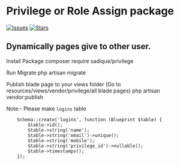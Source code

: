 # Privilege or Role Assign package




[![Issues](https://img.shields.io/github/issues/mohammadsadique/privilege-package?style=flat-square)](https://github.com/mohammadsadique/privilege-package/issues)
[![Stars](https://img.shields.io/github/stars/mohammadsadique/privilege-package?style=flat-square)](https://github.com/mohammadsadique/privilege-package/stargazers)



## Dynamically pages give to other user.

Install Package
composer require sadique/privilege

Run Migrate
php artisan migrate

Publish blade page to your views folder (Go to resources/views/vendor/privilege/all blade pages)
php artisan vendor:publish


Note:- Please make `logins` table 

        Schema::create('logins', function (Blueprint $table) {
            $table->id();
            $table->string('name');
            $table->string('email')->unique();
            $table->string('mobile');
            $table->string('privilege_id')->nullable();
            $table->timestamps();
        });
